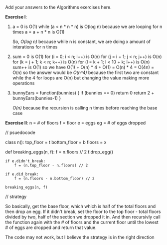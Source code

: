 Add your answers to the Algorithms exercises here.

**Exercise I**:

1. a = 0 is O(1)
   while (a < n * n * n) is O(log n) because we are looping for n times
    a = a + n * n is O(1)

   So, *O(log n)* because while n is constant, we are doing x amount of interations for n times

2. sum = 0 is O(1)
    for (i = 0; i < n; i++) is O(n)
      for (j = i + 1; j < n; j++) is O(n)
        for (k = j + 1; k < n; k++) is O(n)
          for (l = k + 1; l < 10 + k; l++) is O(n)
            sum++ is O(1)
    so we have O(1) + O(n) * 4 + O(1) = O(n) * 4 = O(4n) = O(n)
    so the answer would be *O(n^4)* because the first two are constant while the 4 for loops are O(n) but changing the value making more operations

3. bunnyEars = function(bunnies) {
      if (bunnies == 0) return 0
      return 2 + bunnyEars(bunnies-1)
    }

    *O(n)* because the recursion is calling n times before reaching the base case

**Exercise II**:
n = # of floors
f = floor
e = eggs
eg = # of eggs dropped

// psuedocode

class n():
    top_floor = t
    bottom_floor = b
    floors = x

def breaking_eggs(n, f):
    f = n.floors // 2
    f.drop_egg()

    if e.didn't_break:
        f = (n.top_floor - n.floors) // 2

    if e.did_break:
        f = (n.floors - n.bottom_floor) // 2

    breaking_eggs(n, f)

// strategy

So basically, get the base floor, which which is half of the total floors
and then drop an egg. If it didn't break, set the floor to the top floor - 
total floors divided by two, half of the section we dropped it in. And then 
recursivly call the function again with the # of floors and the current floor
until the lowest # of eggs are dropped and return that value.

The code may not work, but I believe the strategy is in the right direction